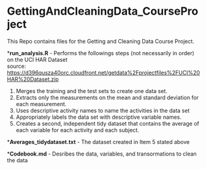 # GettingAndCleaningData_CourseProject

This Repo contains files for the Getting and Cleaning Data Course Project.

***run_analysis.R** - Performs the followings steps (not necessarily in order) on the UCI HAR Dataset\
source: https://d396qusza40orc.cloudfront.net/getdata%2Fprojectfiles%2FUCI%20HAR%20Dataset.zip

1. Merges the training and the test sets to create one data set.
2. Extracts only the measurements on the mean and standard deviation for each measurement.
3. Uses descriptive activity names to name the activities in the data set
4. Appropriately labels the data set with descriptive variable names.
5. Creates a second, independent tidy dataset that contains the average of each variable for each activity and each subject.

***Averages_tidydataset.txt** - The dataset created in Item 5 stated above

***Codebook.md** - Desribes the data, variables, and transormations to clean the data
